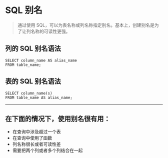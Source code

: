 # SQL 别名
> 通过使用 SQL，可以为表名称或列名称指定别名。基本上，创建别名是为了让列名称的可读性更强。
## 列的 SQL 别名语法
```
SELECT column_name AS alias_name
FROM table_name;
```
## 表的 SQL 别名语法
```
SELECT column_name(s)
FROM table_name AS alias_name;
```
---
## 在下面的情况下，使用别名很有用：
* 在查询中涉及超过一个表
* 在查询中使用了函数
* 列名称很长或者可读性差
* 需要把两个列或者多个列结合在一起
